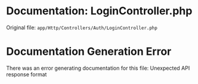 # Documentation: LoginController.php

Original file: `app/Http/Controllers/Auth/LoginController.php`

# Documentation Generation Error

There was an error generating documentation for this file: Unexpected API response format